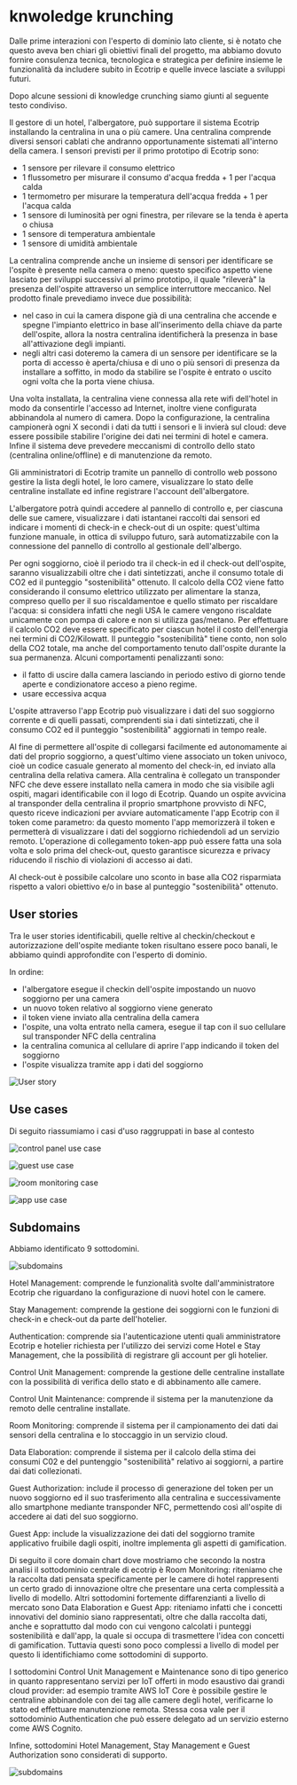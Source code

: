 # knwoledge krunching

Dalle prime interazioni con l'esperto di dominio lato cliente, si è notato che
questo aveva ben chiari gli obiettivi finali del progetto, ma abbiamo dovuto
fornire consulenza tecnica, tecnologica e strategica per definire insieme le
funzionalità da includere subito in Ecotrip e quelle invece lasciate a sviluppi
futuri.

Dopo alcune sessioni di knowledge crunching siamo giunti al seguente testo
condiviso.

Il gestore di un hotel, l'albergatore, può supportare il sistema Ecotrip
installando la centralina in una o più camere. Una centralina comprende diversi
sensori cablati che andranno opportunamente sistemati all'interno della camera.
I sensori previsti per il primo prototipo di Ecotrip sono:

- 1 sensore per rilevare il consumo elettrico
- 1 flussometro per misurare il consumo d'acqua fredda + 1 per l'acqua calda
- 1 termometro per misurare la temperatura dell'acqua fredda + 1 per l'acqua
  calda
- 1 sensore di luminosità per ogni finestra, per rilevare se la tenda è aperta o
  chiusa
- 1 sensore di temperatura ambientale
- 1 sensore di umidità ambientale

La centralina comprende anche un insieme di sensori per identificare se l'ospite
è presente nella camera o meno: questo specifico aspetto viene lasciato per
sviluppi successivi al primo prototipo, il quale "rileverà" la presenza
dell'ospite attraverso un semplice interruttore meccanico. Nel prodotto finale
prevediamo invece due possibilità:

- nel caso in cui la camera dispone già di una centralina che accende e spegne
  l'impianto elettrico in base all'inserimento della chiave da parte
  dell'ospite, allora la nostra centralina identificherà la presenza in base
  all'attivazione degli impianti.
- negli altri casi doteremo la camera di un sensore per identificare se la porta
  di accesso è aperta/chiusa e di uno o più sensori di presenza da installare a
  soffitto, in modo da stabilire se l'ospite è entrato o uscito ogni volta che
  la porta viene chiusa.

Una volta installata, la centralina viene connessa alla rete wifi dell'hotel in
modo da consentirle l'accesso ad Internet, inoltre viene configurata abbinandola
al numero di camera. Dopo la configurazione, la centralina campionerà ogni X
secondi i dati da tutti i sensori e li invierà sul cloud: deve essere possibile
stabilire l'origine dei dati nei termini di hotel e camera. Infine il sistema
deve prevedere meccanismi di controllo dello stato (centralina online/offline) e
di manutenzione da remoto.

Gli amministratori di Ecotrip tramite un pannello di controllo web possono
gestire la lista degli hotel, le loro camere, visualizzare lo stato delle
centraline installate ed infine registrare l'account dell'albergatore.

L'albergatore potrà quindi accedere al pannello di controllo e, per ciascuna
delle sue camere, visualizzare i dati istantanei raccolti dai sensori ed
indicare i momenti di check-in e check-out di un ospite: quest'ultima funzione
manuale, in ottica di sviluppo futuro, sarà automatizzabile con la connessione
del pannello di controllo al gestionale dell'albergo.

Per ogni soggiorno, cioè il periodo tra il check-in ed il check-out dell'ospite,
saranno visualizzabili oltre che i dati sintetizzati, anche il consumo totale di
CO2 ed il punteggio "sostenibilità" ottenuto. Il calcolo della CO2 viene fatto
considerando il consumo elettrico utilizzato per alimentare la stanza, compreso
quello per il suo riscaldamentoe e quello stimato per riscaldare l'acqua: si
considera infatti che negli USA le camere vengono riscaldate unicamente con
pompa di calore e non si utilizza gas/metano. Per effettuare il calcolo CO2 deve
essere specificato per ciascun hotel il costo dell'energia nei termini di
CO2/Kilowatt. Il punteggio "sostenibilità" tiene conto, non solo della CO2
totale, ma anche del comportamento tenuto dall'ospite durante la sua permanenza.
Alcuni comportamenti penalizzanti sono:

- il fatto di uscire dalla camera lasciando in periodo estivo di giorno tende
  aperte e condizionatore acceso a pieno regime.
- usare eccessiva acqua

L'ospite attraverso l'app Ecotrip può visualizzare i dati del suo soggiorno
corrente e di quelli passati, comprendenti sia i dati sintetizzati, che il
consumo CO2 ed il punteggio "sostenibilità" aggiornati in tempo reale.

Al fine di permettere all'ospite di collegarsi facilmente ed autonomamente ai
dati del proprio soggiorno, a quest'ultimo viene associato un token univoco,
cioè un codice casuale generato al momento del check-in, ed inviato alla
centralina della relativa camera. Alla centralina è collegato un transponder NFC
che deve essere installato nella camera in modo che sia visibile agli ospiti,
magari identificabile con il logo di Ecotrip. Quando un ospite avvicina al
transponder della centralina il proprio smartphone provvisto di NFC, questo
riceve indicazioni per avviare automaticamente l'app Ecotrip con il token come
parametro: da questo momento l'app memorizzerà il token e permetterà di
visualizzare i dati del soggiorno richiedendoli ad un servizio remoto.
L'operazione di collegamento token-app può essere fatta una sola volta e solo
prima del check-out, questo garantisce sicurezza e privacy riducendo il rischio
di violazioni di accesso ai dati.

Al check-out è possibile calcolare uno sconto in base alla CO2 risparmiata
rispetto a valori obiettivo e/o in base al punteggio "sostenibilità" ottenuto.

## User stories

Tra le user stories identificabili, quelle reltive al checkin/checkout e
autorizzazione dell'ospite mediante token risultano essere poco banali, le
abbiamo quindi approfondite con l'esperto di dominio.

In ordine:

- l'albergatore esegue il checkin dell'ospite impostando un nuovo soggiorno per
  una camera
- un nuovo token relativo al soggiorno viene generato
- il token viene inviato alla centralina della camera
- l'ospite, una volta entrato nella camera, esegue il tap con il suo cellulare
  sul transponder NFC della centralina
- la centralina comunica al cellulare di aprire l'app indicando il token del
  soggiorno
- l'ospite visualizza tramite app i dati del soggiorno

![User story](./images/guest-authorization-story.svg)

## Use cases

Di seguito riassumiamo i casi d'uso raggruppati in base al contesto

![control panel use case](./images/control-panel-use-case.svg)

![guest use case](./images/guest-authorization-use-case.svg)

![room monitoring case](./images/room-monitoring-use-case.svg)

![app use case](./images/app-use-case.svg)

## Subdomains

Abbiamo identificato 9 sottodomini.

![subdomains](./images/subdomains.jpg)

Hotel Management: comprende le funzionalità svolte dall'amministratore Ecotrip
che riguardano la configurazione di nuovi hotel con le camere.

Stay Management: comprende la gestione dei soggiorni con le funzioni di check-in
e check-out da parte dell'hotelier.

Authentication: comprende sia l'autenticazione utenti quali amministratore
Ecotrip e hotelier richiesta per l'utilizzo dei servizi come Hotel e Stay
Management, che la possibilità di registrare gli account per gli hotelier.

Control Unit Management: comprende la gestione delle centraline installate con
la possibilità di verifica dello stato e di abbinamento alle camere.

Control Unit Maintenance: comprende il sistema per la manutenzione da remoto
delle centraline installate.

Room Monitoring: comprende il sistema per il campionamento dei dati dai sensori
della centralina e lo stoccaggio in un servizio cloud.

Data Elaboration: comprende il sistema per il calcolo della stima dei consumi
C02 e del puntenggio "sostenibilità" relativo ai soggiorni, a partire dai dati
collezionati.

Guest Authorization: include il processo di generazione del token per un nuovo
soggiorno ed il suo trasferimento alla centralina e successivamente allo
smartphone mediante transponder NFC, permettendo così all'ospite di accedere ai
dati del suo soggiorno.

Guest App: include la visualizzazione dei dati del soggiorno tramite applicativo
fruibile dagli ospiti, inoltre implementa gli aspetti di gamification.

Di seguito il core domain chart dove mostriamo che secondo la nostra analisi il
sottodominio centrale di ecotrip è Room Monitoring: riteniamo che la raccolta
dati pensata specificamente per le camere di hotel rappresenti un certo grado di
innovazione oltre che presentare una certa complessità a livello di modello.
Altri sottodomini fortemente diffarenzianti a livello di mercato sono Data
Elaboration e Guest App: riteniamo infatti che i concetti innovativi del dominio
siano rappresentati, oltre che dalla raccolta dati, anche e soprattutto dal modo
con cui vengono calcolati i punteggi sostenibilità e dall'app, la quale si
occupa di trasmettere l'idea con concetti di gamification. Tuttavia questi sono
poco complessi a livello di model per questo li identifichiamo come sottodomini
di supporto.

I sottodomini Control Unit Management e Maintenance sono di tipo generico in
quanto rappresentano servizi per IoT offerti in modo esaustivo dai grandi cloud
provider: ad esempio tramite AWS IoT Core è possibile gestire le centraline
abbinandole con dei tag alle camere degli hotel, verificarne lo stato ed
effettuare manutenzione remota. Stessa cosa vale per il sottodominio
Authentication che può essere delegato ad un servizio esterno come AWS Cognito.

Infine, sottodomini Hotel Management, Stay Management e Guest Authorization sono
considerati di supporto.

![subdomains](./images/core-domain-chart.jpg)
